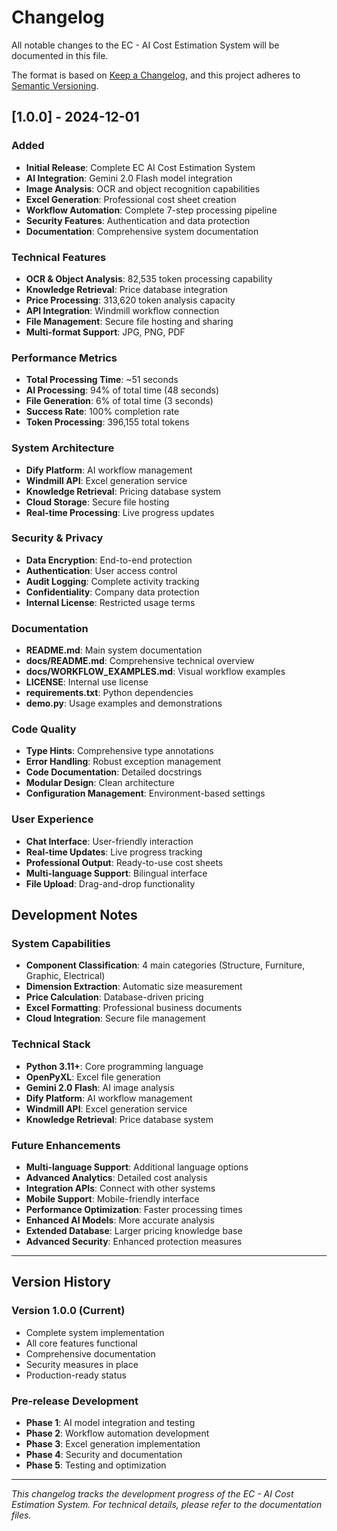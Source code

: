# Changelog

All notable changes to the EC - AI Cost Estimation System will be documented in this file.

The format is based on [Keep a Changelog](https://keepachangelog.com/en/1.0.0/),
and this project adheres to [Semantic Versioning](https://semver.org/spec/v2.0.0.html).

## [1.0.0] - 2024-12-01

### Added
- **Initial Release**: Complete EC AI Cost Estimation System
- **AI Integration**: Gemini 2.0 Flash model integration
- **Image Analysis**: OCR and object recognition capabilities
- **Excel Generation**: Professional cost sheet creation
- **Workflow Automation**: Complete 7-step processing pipeline
- **Security Features**: Authentication and data protection
- **Documentation**: Comprehensive system documentation

### Technical Features
- **OCR & Object Analysis**: 82,535 token processing capability
- **Knowledge Retrieval**: Price database integration
- **Price Processing**: 313,620 token analysis capacity
- **API Integration**: Windmill workflow connection
- **File Management**: Secure file hosting and sharing
- **Multi-format Support**: JPG, PNG, PDF

### Performance Metrics
- **Total Processing Time**: ~51 seconds
- **AI Processing**: 94% of total time (48 seconds)
- **File Generation**: 6% of total time (3 seconds)
- **Success Rate**: 100% completion rate
- **Token Processing**: 396,155 total tokens

### System Architecture
- **Dify Platform**: AI workflow management
- **Windmill API**: Excel generation service
- **Knowledge Retrieval**: Pricing database system
- **Cloud Storage**: Secure file hosting
- **Real-time Processing**: Live progress updates

### Security & Privacy
- **Data Encryption**: End-to-end protection
- **Authentication**: User access control
- **Audit Logging**: Complete activity tracking
- **Confidentiality**: Company data protection
- **Internal License**: Restricted usage terms

### Documentation
- **README.md**: Main system documentation
- **docs/README.md**: Comprehensive technical overview
- **docs/WORKFLOW_EXAMPLES.md**: Visual workflow examples
- **LICENSE**: Internal use license
- **requirements.txt**: Python dependencies
- **demo.py**: Usage examples and demonstrations

### Code Quality
- **Type Hints**: Comprehensive type annotations
- **Error Handling**: Robust exception management
- **Code Documentation**: Detailed docstrings
- **Modular Design**: Clean architecture
- **Configuration Management**: Environment-based settings

### User Experience
- **Chat Interface**: User-friendly interaction
- **Real-time Updates**: Live progress tracking
- **Professional Output**: Ready-to-use cost sheets
- **Multi-language Support**: Bilingual interface
- **File Upload**: Drag-and-drop functionality

## Development Notes

### System Capabilities
- **Component Classification**: 4 main categories (Structure, Furniture, Graphic, Electrical)
- **Dimension Extraction**: Automatic size measurement
- **Price Calculation**: Database-driven pricing
- **Excel Formatting**: Professional business documents
- **Cloud Integration**: Secure file management

### Technical Stack
- **Python 3.11+**: Core programming language
- **OpenPyXL**: Excel file generation
- **Gemini 2.0 Flash**: AI image analysis
- **Dify Platform**: AI workflow management
- **Windmill API**: Excel generation service
- **Knowledge Retrieval**: Price database system

### Future Enhancements
- **Multi-language Support**: Additional language options
- **Advanced Analytics**: Detailed cost analysis
- **Integration APIs**: Connect with other systems
- **Mobile Support**: Mobile-friendly interface
- **Performance Optimization**: Faster processing times
- **Enhanced AI Models**: More accurate analysis
- **Extended Database**: Larger pricing knowledge base
- **Advanced Security**: Enhanced protection measures

---

## Version History

### Version 1.0.0 (Current)
- Complete system implementation
- All core features functional
- Comprehensive documentation
- Security measures in place
- Production-ready status

### Pre-release Development
- **Phase 1**: AI model integration and testing
- **Phase 2**: Workflow automation development
- **Phase 3**: Excel generation implementation
- **Phase 4**: Security and documentation
- **Phase 5**: Testing and optimization

---

*This changelog tracks the development progress of the EC - AI Cost Estimation System. For technical details, please refer to the documentation files.* 